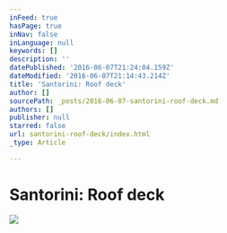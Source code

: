 ```yaml
---
inFeed: true
hasPage: true
inNav: false
inLanguage: null
keywords: []
description: ''
datePublished: '2016-06-07T21:24:04.159Z'
dateModified: '2016-06-07T21:14:43.214Z'
title: 'Santorini: Roof deck'
author: []
sourcePath: _posts/2016-06-07-santorini-roof-deck.md
authors: []
publisher: null
starred: false
url: santorini-roof-deck/index.html
_type: Article

---
```

# Santorini: Roof deck
![](https://the-grid-user-content.s3-us-west-2.amazonaws.com/9a022804-30da-4f6e-8d0b-2ae0d489aa1e.jpg)